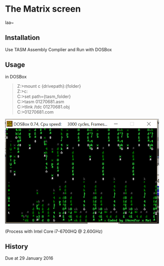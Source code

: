 # The Matrix screen 
laa~

## Installation
Use TASM Assembly Complier and Run with DOSBox

## Usage
in DOSBox
> Z:\>mount c {drivepath}:\{folder}<br />
> Z:\>c:<br />
> C:\>set path={tasm_folder}<br />
> C:\>tasm 01270681.asm<br />
> C:\>tlink /tdc 01270681.obj<br />
> C:\>01270681.com<br />

![alt tag](https://github.com/iporza/the-matrix-screen/blob/master/image.png)

(Process with Intel Core i7-6700HQ @ 2.60GHz)

## History
Due at 29 January 2016
